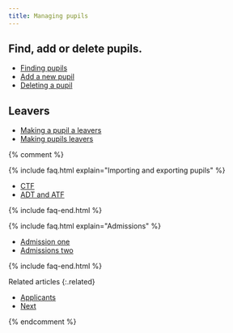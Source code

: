```yaml
---
title: Managing pupils
---
```


## Find, add or delete pupils.

* [Finding pupils](finding-pupils)
* [Add a new pupil](adding-a-new-pupil)
* [Deleting a pupil](deleting-a-pupil)

## Leavers

* [Making a pupil a leavers](make-a-leaver)
* [Making pupils leavers](bulk-leavers)

{% comment %}

{% include faq.html explain="Importing and exporting pupils" %}

* [CTF](/)
* [ADT and ATF](/)

{% include faq-end.html  %}

{% include faq.html explain="Admissions" %}

* [Admission one](/)
* [Admissions two](/)

{% include faq-end.html  %}

Related articles
{:.related}

* [Applicants](/)
* [Next](/)

{% endcomment %}